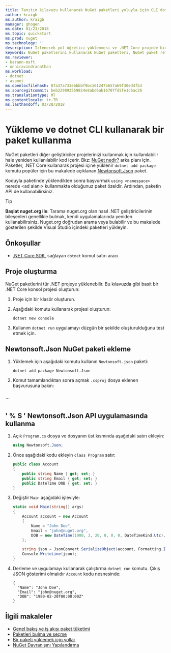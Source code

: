 ```yaml
---
title: Tanıtım kılavuzu kullanarak NuGet paketleri yoluyla için CLI dotnet | Microsoft Docs
author: kraigb
ms.author: kraigb
manager: ghogen
ms.date: 01/23/2018
ms.topic: quickstart
ms.prod: nuget
ms.technology: ''
description: İzlenecek yol öğretici yüklenmesi ve .NET Core projede bir NuGet paketi kullanarak işleme.
keywords: NuGet paketlerini kullanarak NuGet paketleri, NuGet paket referanslarını yükleme NuGet, NuGet paketi tüketim yükleyin
ms.reviewer:
- karann-msft
- unniravindranathan
ms.workload:
- dotnet
- aspnet
ms.openlocfilehash: 87a37a733ebbbbf9bc161247b657a69f30ed4fb3
ms.sourcegitcommit: beb229893559824e8abd6ab16707fd5fe1c6ac26
ms.translationtype: MT
ms.contentlocale: tr-TR
ms.lasthandoff: 03/28/2018
---
```

# <a name="install-and-use-a-package-using-the-dotnet-cli"></a>Yükleme ve dotnet CLI kullanarak bir paket kullanma

NuGet paketleri diğer geliştiriciler projelerinizi kullanmak için kullanılabilir hale yeniden kullanılabilir kod içerir. Bkz: [NuGet nedir?](../What-is-NuGet.md) arka planı için. Paketler, .NET Core kullanarak projesi içine yüklenir `dotnet add package` komutu popüler için bu makalede açıklanan [Newtonsoft.Json](https://www.nuget.org/packages/Newtonsoft.Json/) paket.

Koduyla paketinde yüklendikten sonra başvurmak `using <namespace>` nerede \<ad alanı\> kullanmakta olduğunuz paket özeldir. Ardından, paketin API de kullanabilirsiniz.

> [!Tip]
> **Başlat nuget.org ile**: Tarama nuget.org olan nasıl .NET geliştiricilerinin bileşenleri genellikle bulmak, kendi uygulamalarında yeniden kullanabilirsiniz. Nuget.org doğrudan arama veya bulabilir ve bu makalede gösterilen şekilde Visual Studio içindeki paketleri yükleyin.

## <a name="prerequisites"></a>Önkoşullar

- [.NET Core SDK](https://www.microsoft.com/net/download/), sağlayan `dotnet` komut satırı aracı.

## <a name="create-a-project"></a>Proje oluşturma

NuGet paketlerini tür .NET projeye yüklenebilir. Bu kılavuzda gibi basit bir .NET Core konsol projesi oluşturun:

1. Proje için bir klasör oluşturun.

1. Aşağıdaki komutu kullanarak projesi oluşturun:

    ```cli
    dotnet new console
    ```

1. Kullanım `dotnet run` uygulamayı düzgün bir şekilde oluşturulduğunu test etmek için.

## <a name="add-the-newtonsoftjson-nuget-package"></a>Newtonsoft.Json NuGet paketi ekleme

1. Yüklemek için aşağıdaki komutu kullanın `Newtonsoft.json` paketi:

    ```cli
    dotnet add package Newtonsoft.Json
    ```

1. Komut tamamlandıktan sonra açmak `.csproj` dosya eklenen başvurusuna bakın:

    ```xml
  <ItemGroup>
    <PackageReference Include="Newtonsoft.Json" Version="10.0.3" />
  </ItemGroup>
    ```

## <a name="use-the-newtonsoftjson-api-in-the-app"></a>' % S ' Newtonsoft.Json API uygulamasında kullanma

1. Açık `Program.cs` dosya ve dosyanın üst kısmında aşağıdaki satırı ekleyin:

    ```cs
    using Newtonsoft.Json;
    ```

1. Önce aşağıdaki kodu ekleyin `class Program` satır:

    ```cs
    public class Account
    {
        public string Name { get; set; }
        public string Email { get; set; }
        public DateTime DOB { get; set; }
    }
    ```

1. Değiştir `Main` aşağıdaki işleviyle:

    ```cs
    static void Main(string[] args)
    {
        Account account = new Account
        {
            Name = "John Doe",
            Email = "john@nuget.org",
            DOB = new DateTime(1980, 2, 20, 0, 0, 0, DateTimeKind.Utc),
        };

        string json = JsonConvert.SerializeObject(account, Formatting.Indented);
        Console.WriteLine(json);
    }
    ```

1. Derleme ve uygulamayı kullanarak çalıştırma `dotnet run` komutu. Çıkış JSON gösterimi olmalıdır `Account` kodu nesnesinde:

    ```output
    {
      "Name": "John Doe",
      "Email": "john@nuget.org",
      "DOB": "1980-02-20T00:00:00Z"
    }
    ```

## <a name="related-articles"></a>İlgili makaleler

- [Genel bakış ve iş akışı paket tüketimi](../consume-packages/overview-and-workflow.md)
- [Paketleri bulma ve seçme](../consume-packages/finding-and-choosing-packages.md)
- [Bir paketi yüklemek için yollar](../consume-packages/ways-to-install-a-package.md)
- [NuGet Davranışını Yapılandırma](../consume-packages/configuring-nuget-behavior.md)
